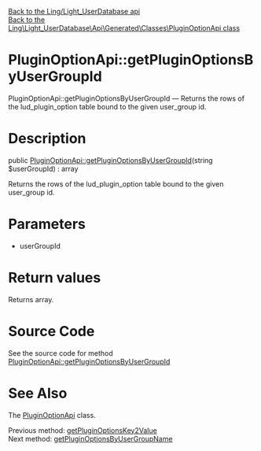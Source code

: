 [Back to the Ling/Light_UserDatabase api](https://github.com/lingtalfi/Light_UserDatabase/blob/master/doc/api/Ling/Light_UserDatabase.md)<br>
[Back to the Ling\Light_UserDatabase\Api\Generated\Classes\PluginOptionApi class](https://github.com/lingtalfi/Light_UserDatabase/blob/master/doc/api/Ling/Light_UserDatabase/Api/Generated/Classes/PluginOptionApi.md)


PluginOptionApi::getPluginOptionsByUserGroupId
================



PluginOptionApi::getPluginOptionsByUserGroupId — Returns the rows of the lud_plugin_option table bound to the given user_group id.




Description
================


public [PluginOptionApi::getPluginOptionsByUserGroupId](https://github.com/lingtalfi/Light_UserDatabase/blob/master/doc/api/Ling/Light_UserDatabase/Api/Generated/Classes/PluginOptionApi/getPluginOptionsByUserGroupId.md)(string $userGroupId) : array




Returns the rows of the lud_plugin_option table bound to the given user_group id.




Parameters
================


- userGroupId

    


Return values
================

Returns array.








Source Code
===========
See the source code for method [PluginOptionApi::getPluginOptionsByUserGroupId](https://github.com/lingtalfi/Light_UserDatabase/blob/master/Api/Generated/Classes/PluginOptionApi.php#L206-L217)


See Also
================

The [PluginOptionApi](https://github.com/lingtalfi/Light_UserDatabase/blob/master/doc/api/Ling/Light_UserDatabase/Api/Generated/Classes/PluginOptionApi.md) class.

Previous method: [getPluginOptionsKey2Value](https://github.com/lingtalfi/Light_UserDatabase/blob/master/doc/api/Ling/Light_UserDatabase/Api/Generated/Classes/PluginOptionApi/getPluginOptionsKey2Value.md)<br>Next method: [getPluginOptionsByUserGroupName](https://github.com/lingtalfi/Light_UserDatabase/blob/master/doc/api/Ling/Light_UserDatabase/Api/Generated/Classes/PluginOptionApi/getPluginOptionsByUserGroupName.md)<br>

